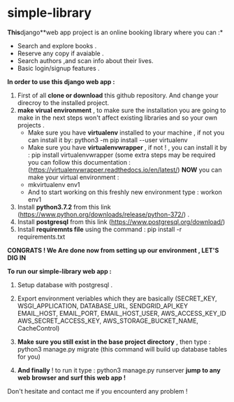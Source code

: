 # simple-library

**This**django**web app project is an online booking library where you can :*

* Search and explore books .
* Reserve any copy if avaiable .
* Search authors ,and scan info about their lives.
* Basic login/signup features .

**In order to use this django web app :**

1. First of all **clone or download** this github repository. And change your direcroy to the installed project.
2. **make virual environment** , to make sure the installation you are going to make
in the next steps won't affect existing libraries and so your own projects .
     * Make sure you have **virtualenv** installed to your machine , if not you can install it by:
        python3 -m pip install --user virtualenv
     * Make sure you have **virtualenvwrapper** , if not ! , you can install it by :
        pip install virtualenvwrapper (some extra steps may be required you can follow this documentation :
        (https://virtualenvwrapper.readthedocs.io/en/latest/)
     **NOW** you can make your virtual environment :
     * mkvirtualenv env1
     * And to start working on this freshly new environment type : workon env1
3. Install **python3.7.2** from this link (https://www.python.org/downloads/release/python-372/) .
4. Install **postgresql** from this link (https://www.postgresql.org/download/)
5. Install **requiremnts file** using the command :
    pip install -r requirements.txt


**CONGRATS ! We Are done now from setting up our environment , LET'S DIG IN**

**To run our simple-library web app :**
1. Setup database with postgresql .
2. Export environment veriables which they are basically (SECRET_KEY, WSGI_APPLICATION, DATABASE_URL, SENDGRID_API_KEY
                                                          EMAIL_HOST, EMAIL_PORT, EMAIL_HOST_USER, AWS_ACCESS_KEY_ID
                                                          AWS_SECRET_ACCESS_KEY, AWS_STORAGE_BUCKET_NAME, CacheControl)
3. **Make sure you still exist in the base project directory** , then type :
     python3 manage.py migrate (this command will build up database tables for you)

4. **And finally** ! to run it type :
     python3 manage.py runserver
     **jump to any web browser and surf this web app !**


Don't hesitate and contact me if you encounterd any problem !
